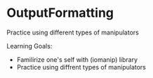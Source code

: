 # OutputFormatting
Practice using different types of manipulators


Learning Goals:
- Familirize one's self with (iomanip) library
- Practice using diffrent types of manipulators
